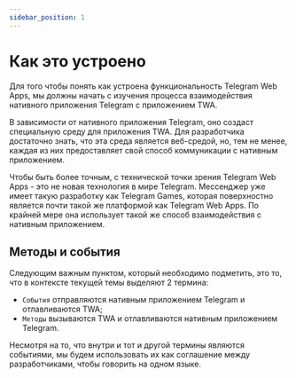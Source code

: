 ```yaml
---
sidebar_position: 1
---
```


# Как это устроено

Для того чтобы понять как устроена функциональность Telegram Web Apps, мы должны 
начать с изучения процесса взаимодействия нативного приложения Telegram с 
приложением TWA.

В зависимости от нативного приложения Telegram, оно создаст специальную среду 
для приложения TWA. Для разработчика достаточно
знать, что эта среда является веб-средой, но, тем не менее, каждая из них
предоставляет свой способ коммуникации с нативным приложением.

Чтобы быть более точным, с технической точки зрения Telegram Web Apps - это не 
новая технология в мире Telegram. Мессенджер уже имеет такую разработку как
Telegram Games, которая поверхностно является почти такой же платформой как
Telegram Web Apps. По крайней мере она использует такой же способ 
взаимодействия с нативным приложением.

## Методы и события

Следующим важным пунктом, который необходимо подметить, это то, что в контексте
текущей темы выделяют 2 термина:

- `События` отправляются нативным приложением Telegram и отлавливаются TWA;
- `Методы` вызываются TWA и отлавливаются нативным приложением Telegram.

Несмотря на то, что внутри и тот и другой термины являются событиями, мы будем
использовать их как соглашение между разработчиками, чтобы говорить на одном 
языке.
